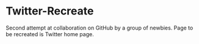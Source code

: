 # Twitter-Recreate
Second attempt at collaboration on GitHub by a group of newbies.
Page to be recreated is Twitter home page.
